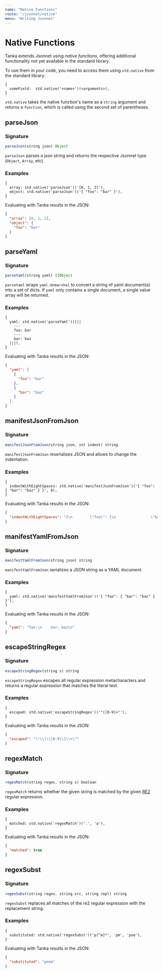 ```yaml
---
name: "Native Functions"
route: "/jsonnet/native"
menu: "Writing Jsonnet"
---
```


# Native Functions

Tanka extends Jsonnet using _native functions_, offering additional functionality not yet available in the standard library.

To use them in your code, you need to access them using `std.native` from the standard library:

```jsonnet
{
  someField:  std.native('<name>')(<arguments>),
}
```

`std.native` takes the native function's name as a `string` argument and returns a `function`, which is called using the second set of parentheses.

## parseJson

### Signature

```ts
parseJson(string json) Object
```

`parseJson` parses a json string and returns the respective Jsonnet type (`Object`, `Array`,  etc).

### Examples

```jsonnet
{
  array: std.native('parseJson')('[0, 1, 2]'),
  object: std.native('parseJson')('{ "foo": "bar" }'),
}
```

Evaluating with Tanka results in the JSON:

```json
{
  "array": [0, 1, 2],
  "object": {
    "foo": "bar"
  }
}
```

## parseYaml

### Signature

```ts
parseYaml(string yaml) []Object
```

`parseYaml` wraps `yaml.Unmarshal` to convert a string of yaml document(s) into
a set of dicts. If `yaml` only contains a single document, a single value array
will be returned.

### Examples

```jsonnet
{
  yaml: std.native('parseYaml')(|||
    ---
    foo: bar
    ---
    bar: baz
  |||),
}
```

Evaluating with Tanka results in the JSON:

```json
{
  "yaml": [
    {
      "foo": "bar"
    },
    {
      "bar": "baz"
    }
  ]
}
```

## manifestJsonFromJson

### Signature

```ts
manifestJsonFromJson(string json, int indent) string
```

`manifestJsonFromJson` reserializes JSON and allows to change the indentation.

### Examples

```jsonnet
{
  indentWithEightSpaces: std.native('manifestJsonFromJson')('{ "foo": { "bar": "baz" } }', 8),
}
```

Evaluating with Tanka results in the JSON:

```json
{
  "indentWithEightSpaces": "{\n        \"foo\": {\n                \"bar\": \"baz\"\n        }\n}\n"
}
```

## manifestYamlFromJson

### Signature

```ts
manifestYamlFromJson(string json) string
```

`manifestYamlFromJson` serializes a JSON string as a YAML document.

### Examples

```jsonnet
{
  yaml: std.native('manifestYamlFromJson')('{ "foo": { "bar": "baz" } }'),
}
```

Evaluating with Tanka results in the JSON:

```json
{
  "yaml": "foo:\n    bar: baz\n"
}
```

## escapeStringRegex

### Signature

```ts
escapeStringRegex(string s) string
```

`escapeStringRegex` escapes all regular expression metacharacters and returns a
regular expression that matches the literal text.

### Examples

```jsonnet
{
  escaped: std.native('escapeStringRegex')('"([0-9]+"'),
}
```

Evaluating with Tanka results in the JSON:

```json
{
  "escaped": "\"\\(\\[0-9\\]\\+\""
}
```

## regexMatch

### Signature

```ts
regexMatch(string regex, string s) boolean
```

`regexMatch` returns whether the given string is matched by the given
[RE2](https://golang.org/s/re2syntax) regular expression.

### Examples

```jsonnet
{
  matched: std.native('regexMatch')('.', 'a'),
}
```

Evaluating with Tanka results in the JSON:

```json
{
  "matched": true
}
```

## regexSubst

### Signature

```ts
regexSubst(string regex, string src, string repl) string
```

`regexSubst` replaces all matches of the re2 regular expression with the
replacement string.

### Examples

```jsonnet
{
  substituted: std.native('regexSubst')('p[^m]*', 'pm', 'poe'),
}
```

Evaluating with Tanka results in the JSON:

```json
{
  "substituted": "poem"
}
```
